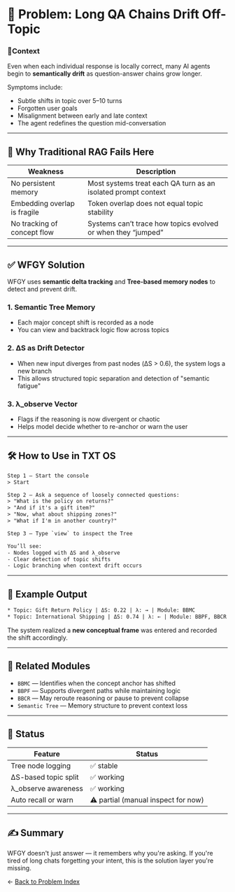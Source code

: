 # 🧠 Problem: Long QA Chains Drift Off-Topic

### 📍Context

Even when each individual response is locally correct, many AI agents begin to **semantically drift** as question-answer chains grow longer.

Symptoms include:
- Subtle shifts in topic over 5–10 turns
- Forgotten user goals
- Misalignment between early and late context
- The agent redefines the question mid-conversation

---

## 🚨 Why Traditional RAG Fails Here

| Weakness | Description |
|----------|-------------|
| No persistent memory | Most systems treat each QA turn as an isolated prompt context |
| Embedding overlap is fragile | Token overlap does not equal topic stability |
| No tracking of concept flow | Systems can’t trace how topics evolved or when they “jumped” |

---

## ✅ WFGY Solution

WFGY uses **semantic delta tracking** and **Tree-based memory nodes** to detect and prevent drift.

### 1. Semantic Tree Memory  
- Each major concept shift is recorded as a node  
- You can view and backtrack logic flow across topics

### 2. ΔS as Drift Detector  
- When new input diverges from past nodes (ΔS > 0.6), the system logs a new branch  
- This allows structured topic separation and detection of "semantic fatigue"

### 3. λ_observe Vector  
- Flags if the reasoning is now divergent or chaotic  
- Helps model decide whether to re-anchor or warn the user

---

## 🛠 How to Use in TXT OS

```txt
Step 1 — Start the console
> Start

Step 2 — Ask a sequence of loosely connected questions:
> "What is the policy on returns?"
> "And if it's a gift item?"
> "Now, what about shipping zones?"
> "What if I'm in another country?"

Step 3 — Type `view` to inspect the Tree

You’ll see:
- Nodes logged with ΔS and λ_observe
- Clear detection of topic shifts
- Logic branching when context drift occurs
````

---

## 🔬 Example Output

```txt
* Topic: Gift Return Policy | ΔS: 0.22 | λ: → | Module: BBMC
* Topic: International Shipping | ΔS: 0.74 | λ: ← | Module: BBPF, BBCR
```

The system realized a **new conceptual frame** was entered and recorded the shift accordingly.

---

## 🔗 Related Modules

* `BBMC` — Identifies when the concept anchor has shifted
* `BBPF` — Supports divergent paths while maintaining logic
* `BBCR` — May reroute reasoning or pause to prevent collapse
* `Semantic Tree` — Memory structure to prevent context loss

---

## 📌 Status

| Feature              | Status                              |
| -------------------- | ----------------------------------- |
| Tree node logging    | ✅ stable                            |
| ΔS-based topic split | ✅ working                           |
| λ\_observe awareness | ✅ working                           |
| Auto recall or warn  | ⚠️ partial (manual inspect for now) |

---

## ✍️ Summary

WFGY doesn't just answer — it remembers why you're asking.
If you're tired of long chats forgetting your intent, this is the solution layer you're missing.

← [Back to Problem Index](./README.md)


